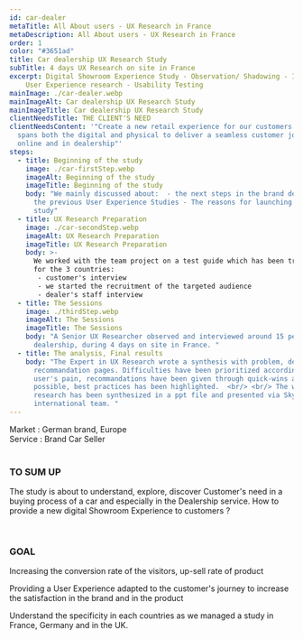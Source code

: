 ```yaml
---
id: car-dealer
metaTitle: All About users - UX Research in France
metaDescription: All About users - UX Research in France
order: 1
color: "#3651ad"
title: Car dealership UX Research Study
subTitle: 4 days UX Research on site in France
excerpt: Digital Showroom Experience Study - Observation/ Shadowing - Interview -
    User Experience research - Usability Testing
mainImage: ./car-dealer.webp
mainImageAlt: Car dealership UX Research Study
mainImageTitle: Car dealership UX Research Study
clientNeedsTitle: THE CLIENT'S NEED
clientNeedsContent: '"Create a new retail experience for our customers that
  spans both the digital and physical to deliver a seamless customer journey
  online and in dealership"'
steps:
  - title: Beginning of the study
    image: ./car-firstStep.webp
    imageAlt: Beginning of the study
    imageTitle: Beginning of the study
    body: "We mainly discussed about:  - the next steps in the brand development -
      the previous User Experience Studies - The reasons for launching this
      study"
  - title: UX Research Preparation
    image: ./car-secondStep.webp
    imageAlt: UX Research Preparation
    imageTitle: UX Research Preparation
    body: >-
      We worked with the team project on a test guide which has been translated
      for the 3 countries: 
       - customer's interview
       - we started the recruitment of the targeted audience
       - dealer's staff interview
  - title: The Sessions
    image: ./thirdStep.webp
    imageAlt: The Sessions
    imageTitle: The Sessions
    body: "A Senior UX Researcher observed and interviewed around 15 people in the
      dealership, during 4 days on site in France. "
  - title: The analysis, Final results
    body: "The Expert in UX Research wrote a synthesis with problem, description,
      recommandation pages. Difficulties have been prioritized according to
      user's pain, recommandations have been given through quick-wins as much as
      possible, best practices has been highlighted.  <br/> <br/> The whole
      research has been synthesized in a ppt file and presented via Skype to the
      international team. "
---
```

Market : German brand, Europe\
Service : Brand Car Seller
<br/>
<br/>

### TO SUM UP

The study is about to understand, explore, discover Customer's need in a buying process of a car and especially in the Dealership service.  How to provide a new digital Showroom Experience to customers ? 

<br/>

### GOAL

Increasing the conversion rate  of the visitors, up-sell rate of product

Providing a User Experience adapted to the customer's journey to increase the satisfaction in the brand and in the product

Understand the specificity in each countries as we managed a study in France, Germany and in the UK.